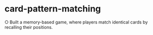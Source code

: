 # card-pattern-matching
○ Built a memory-based game, where players match identical cards by recalling their positions.

